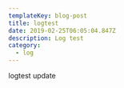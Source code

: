 ```yaml
---
templateKey: blog-post
title: logtest
date: 2019-02-25T06:05:04.847Z
description: Log test
category:
  - log
---
```

logtest update
